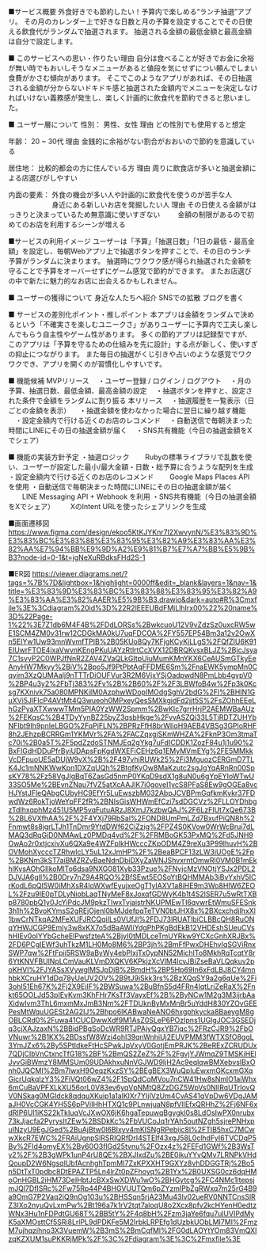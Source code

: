 ■サービス概要
外食好きでも節約したい！予算内で楽しめる“ランチ抽選”アプリ。
その月のカレンダー上で好きな日数と月の予算を設定することでその日使える飲食代がランダムで抽選されます。
抽選される金額の最低金額と最高金額は自分で設定します。


■ このサービスへの思い・作りたい理由
自分は食べることが好きでお金に余裕が無い時でもおいしそうなメニューがあると値段を気にせずについ頼んでしまい食費がかさむ傾向があります。
そこでこのようなアプリがあれば、その日抽選される金額が分からないドキドキ感と抽選された金額内でメニューを決定しなければいけない義務感が発生し、楽しく計画的に飲食代を節約できると思いました。


■ ユーザー層について
性別： 男性、女性
理由 どの性別でも使用すると想定

年齢： 20 ~ 30代
理由 金銭的に余裕がない割合がおおいので節約を意識している

居住地： 比較的都会の方に住んでいる方
理由 周りに飲食店が多いと抽選金額による店選びがしやすい

内面の要素： 外食の機会が多い人や計画的に飲食代を使うのが苦手な人
　　　　　　 身近にある新しいお店を発掘したい人
理由 その日使える金額がはっきりと決まっているため無意識に使いすぎない
　　 金額の制限があるので初めてのお店を利用するシーンが増える 


■サービスの利用イメージ
ユーザーは「予算」「抽選日数」「1日の最低・最高金額」を設定し、毎朝Webアプリ上で抽選ボタンを押すことで、その日のランチ予算がランダムに決まります。
抽選時にワクワク感が得られ抽選された金額を守ることで予算をオーバーせずにゲーム感覚で節約ができます。
またお店選びの中で新たに魅力的なお店に出会えるかもしれません。


■ ユーザーの獲得について
身近な人たちへ紹介
SNSでの拡散
ブログを書く


■ サービスの差別化ポイント・推しポイント
本アプリは金額をランダムで決めるという「不確実さを楽しむユニークさ」がありユーザーに予算内で工夫し楽しんでもらう自主性やゲーム性があります。
多くの節約アプリは記録型ですが、このアプリは「予算を守るための仕組みを先に設計」する点が新しく、使いすぎの抑止につながります。
また毎日の抽選がくじ引きや占いのような感覚でワクワクでき、アプリを開くのが習慣化しやすいです。


■ 機能候補
MVPリリース
　・ユーザー登録 / ログイン / ログアウト
　・月の予算、抽選日数、最低金額、最高金額の設定
　・抽選ボタンを押すと、設定された条件で金額をランダムに割り振る
本リリース
　・抽選履歴を一覧表示（日ごとの金額を表示）
　・抽選金額を使わなかった場合に翌日に繰り越す機能
　・設定金額内で行ける近くのお店のレコメンド
　・自動送信で毎朝決まった時間にLINEにその日の抽選金額が届く
　・SNS共有機能（今日の抽選金額をXでシェア）


■ 機能の実装方針予定
・抽選ロジック
　　Rubyの標準ライブラリで乱数を使い、ユーザーが設定した最小/最大金額・日数・総予算に合うような配列を生成
・設定金額内で行ける近くのお店のレコメンド
　　Google Maps Places API を使用
・自動送信で毎朝決まった時間にLINEにその日の抽選金額が届く
　　LINE Messaging API + Webhook を利用
・SNS共有機能（今日の抽選金額をXでシェア）
　　XのIntent URLを使ったシェアリンクを生成


■画面遷移図
https://www.figma.com/design/ekoo5KtKJYKnr7l2XwvynN/%E3%83%9D%E3%83%BC%E3%83%88%E3%83%95%E3%82%A9%E3%83%AA%E3%82%AA%E7%94%BB%E9%9D%A2%E9%81%B7%E7%A7%BB%E5%9B%B3?node-id=0-1&t=jgNeXuRBdksFHd2S-1


■ER図
https://viewer.diagrams.net/?tags=%7B%7D&lightbox=1&highlight=0000ff&edit=_blank&layers=1&nav=1&title=%E3%83%9D%E3%83%BC%E3%83%88%E3%83%95%E3%82%A9%E3%83%AA%E3%82%AAER%E5%9B%B3.drawio&dark=auto#R%3Cmxfile%3E%3Cdiagram%20id%3D%22R2lEEEUBdFMjLlhIrx00%22%20name%3D%22Page-1%22%3E7Z1db6M4F4B%2FDdLORSs%2BwkcuoU12V9vZdzSz0uxcRW5wE1SCM4ZM0v31rw12CDGkMA0kU7uqFDCOA%2FY557EP54Bm3a12v2OwXn5EIYw1Uw93mnWvmfTPIB%2B05KUo8Qy7KFjgKCyKjLLgS%2FQfZIU6K91EIUwrFTOE4ixaVwvnKEngPKuUAYzRtlrtCcXVX12DBRQKvsxBLJZ%2BjcJsya7C1svyP2C0WPJfNnR2ZAV4ZVaQLkGItpUiuMumKMnYKX6CeAUSmGTkyEeAnyHW7Mkyy%2BiV%2Bpo5Jf9PtPbtAqFFDME6Sm%2FnaEWK5ympMn0Cqyim3XzQUMAaIj9nTTTrDiOUFVur3R2M6VjxYSjOadpwdN8PmLbb4gvpV0%2BP4u3y2%2FbTj383%2Fv%2B%2B60%2F%2F3LBWfoB4w%2Fp3k0Kcsg7KXnivk75a080MPNKiIM0AzphwWDopIMOdgSghV2bdG%2Fl%2BHIN1GuXVi5JlFIcP4AVtMt4Q3wueoh0MPxeyQesSMXkgjdFd2jjt5S%2FsZOhhEEeLhGzPyaXTXwwwTMm5PIA0YzWW2Spmm%2BwKIc7grrHrjP2AEMWBaAUz%2FEKqsC%2B4TDyYynBZ25byZ3qsbHkge%2FvvASZQi33L5TiRDTZUHYbNFIbt9Ih9pnIeLBGO%2FqPjFLN%2BPRzFfH8brWIiqH9AEB4VBSg3GPloRHF8h2JEhzpBCRRGm1YKMVr%2FA%2FACZqxgjSKmWHZA%2FknP3Om3tmaTc70j%2B0a5T%2F5pdZzdoSTNMJEq2gYkg7uFdICDDK1ZozF84u1j1u90%2BxFlGdHDDuPfrByiUDApsFpKgdWXEFiCEHz6q1EMyMVmEYg%2FE5MMkkVcDFpuoUE5aDUjW9vX%2B%2F497vhjRUWk25%2Fi3MguozCERGmD7TLK4Jc1mNNKWwKpn1DXZqUQh%2BtgfKyOw8MaKzutc2sgJgYqARnRn00SpsKY78%2Fz58VgJIgBqT6ZasGd5nmP0YKqD9sdX1g8uN0u6gYpEYIoWTwU33SO5Me%2BEvnZNau7fVZ5atXcAAJlK7i0goveI1ycS8PFaS8Ew9gOGEa8vcHJYstJFleQAbgCUbyHC9EfYr5LuEwszbM032AbpJCVBPmGqfkmKykr37FDwdWz6RokTjoWeYpFF2fR%2BNIsGisWHWmEfCzi7sdDGCVz%2FLLOYDhbgzTdIhxqphMz451U5MP5vqFutuARzJ8XmJ7kzbwQAJ%2F6LzFIUt7xQe673B%2BL6VXfhAA%2F%2F4YXj79RbSal%2FOND8UmPmLZd7BxufPiQN8h%2Fnmwt8s8jgrLTJh1TnDmr9YtdDWf62CiZzig%2FPZ4S0KVow0WrWcBrui7dLMAQ3dRqGjD0NMAwLz0PMDq4vd%2F%2FRMBoGK53PxMQ%2Fd5JNH9OwAo2r0xtjcxivXu6QXa9e4WZFpIkHWcccZKpODM4Z9reXu3P99lhuvH%2BOVMohXycccTZRhwlcLY5uL12xJmHP%2F%2BeaBPCF13zLW3iUOgE%2Fp%2BKNm3kST7aiBMZRZvBaeNdnDbiDXyZaWNJShvxrntOmwRl0VM0B1mEkhlKysAOhGIIkoMlTo6dsa9NXG081Xyb33Pzue%2FNyjcMzVNOtjYSJx2PDL2DJVJA6glI%2B0Dry7nZ9A4RQO%2BfSEwt5EOSoYtBQHMMAb3jBvYxhV5ICrKodL6pQI5W0iMhXsR4IoWXwfEyujxeOgT1yIAXV1a8iHE9m3Wo8HIW6ZEOL%2Fzu9IE0pTDLyNiobLaqTNyMeF8xJoxqfGDWyK4b1t4S2lSER7u5wRtTXBp8780pbQ1y0JcYiPdcJM9pkzTIwxTvjaistrNKUPMEwTI6qvwrEtWmuSFESnk3h1h%2BvoKYmsS2gREjOjenl0bMJdefpqTeTVN0btJHX8x%2BXcxchdjIhxXl1bwCrNTkqA2MFeXUFJRCQqiILs0VUfJl%2FDJ73IRUATlbiCLBBcQH8RuONqYHWJCGP9EmIy3w8xKX7o5dBaAWIiYdgPhPKgBdEkB12VHDEshSUeuCVshHIEv0oIYYbGcheElPwsfzteA%2BjyI0tMDLceTmUYRkw9YCXcGnhXRJBx%2FD6PCgIEWf3uhTkzM1LH0Mo8M6%2BP3jh%2BmFfPwxDHEhvIqSGViRnxSWP7qw%2FtFpii5RSW9aByWy4ebPlxjTx0ypNN52MichlTo8MkhRqTcqtY8r6YtKNVFBUlNpLCmVauKLVmDXQKV6KPkjzXcVlM4lcvJBiZseBaVLQqkuv2poKHVI%2FJYASsXVywglMSJpDjB%2BmdH%2BP5Hp69In6xFdLBJ8CY4mnhbkXCruHY1dDq78yUeUV2OV%2B9tJ9iSkk3rs%2BzXQqSY9a2g6qUe%2Fi3ohI51Eh67K%2Fj2X9EjIF%2BWSuwa%2BuBfnS5d4FRn4IqtLriZeRaX%2Fnkt65OOLJd53pIEvKvm3KhFHr7KsTf3VayxEf%2B%2ByNCw1M2g3M3ijrbAaXidwIvm3ThL6mxmMxJmB3Nm%2FTDUknByMxMnBr5uYddH830YZOvGEEPesMtWquUGESt2AG2IJ%2Bhpo6lKABwaNeANO6hxgphkycka8BaeygM8gOBLCRd0%2Fuwa41CUCDwwXdf9M1AsZ0SLeP6POzIpns1UGlgJOC3GSEDjq3cjXAJzaxN%2BBidPBgSoDcWR9RTJPAjyQgxYB7iqc%2FRzCJR9%2FbOVNuwr%2B1KX%2BDssfW8Wzi4ohI39qnWnhiUj2EUVPMM3fWTXSfO8ggL3YmJZx6%2By5SPtIdkeFtHcSPwkJpVxyV0GotjEmPRJK%2BeRExZCRUDUx7QDjCIbVnCtxncTfG18%2BF%2BmQS2ZeZ%2F%2FgvjYJWmqZ9TMSKiHElJvvGiBWmzY8MMSUm09UDAkhxuNnVGJWD9IjH2Ac9eqlqwBMXebvsIBxOnh0JQCMI%2Bm7lwxH9OeqzKxzSY%2BEgBEX3WuQpluEwxmGKcxmGXqGicrUqkqIzY3%2FiVQt06wZ4%2F1SpQdCqMVou7nCW41Hw8sNmlO1aiWhx6mCuBaVPFXLkXU56orL0V83ev6yqVpNMtQ8ZzDGZ5WpVs0NIlRqUTrIovQV0NSkag0MGldck8qdquXKuip1a1alKlXr7YIjIVzUm4CvAS41qVpDw6VDgJAMaJH0VcCGK4YH5S6pPViIHhHTXQ1c9PLnwjuaN8pfVlIEfxQRHhZ%2Fj6NF6xdRIP6Ul1iKS22kTkIuqVcJXwOX6jK6hgaTepuwqBgygkl0s8LdOsIwPX0nrubx73kJjacfa2PyrysItZEw%2BSDkKc%2FbVUCoJq1rYAh5outNZgh5sjrePNHxpuINzyU9EgJGed%2BuAjBtw0l6BIxyv4mKISNgRPebijc8l%2FTIB5hxC7MCwwXkcR7EWC%2FRAiUgnpSlRSRIQRfDrI4STEIf43xgJ58L0clhdFyI6TVCDqP5Bv%2FId4omyEX%2By60O3flGd25tvnu%2FOzx4z%2FEFd1GWf%2B3WsTy2%2F%2B3gWPk1unP4rU8QE%2BXJIxdZu%2BE0ikuYYvQMv7LRNPkVHdQoupD2W6NgsqIUbfAcnhghTpmMI7ZxKPXXHT9GXYz8vhDDGGTRj%2Bo5n5DtTxT0pdbc8DtEPAZTP5Ln4lrZt0pZFhoyq%2B1Yx%2B0UXSG0cz6dqHMoOnHGBL2iHM73DeIHbtJcBXxSwXDWu1wO%2BHGytcg%2FC4NMc1ltepsjmJQl7DfISRc%2Fw75Rp44P4BHGVUUTQm6pZYzmIPbZgRWxq7m25rG4B9a9OmG7P2Vaq2jQ9nOg103u%2BHSSqn5rjA23Mu43lv02ueRV0NNTCnsSlRZ3IXo2nyuQvLxmPw%2Bt196a7k1rV2tqt7aloqU8o2Xcx8pfv2kcHYenH0edtzWNx3Hu1nFDPdtGU68T%2BB5tY%2F4q8bH%2Fzm3jaYe6fqu7ulUVIPdMyK5aXMOsttCf5SRi8LrlPL9dPDKFe5M2IrbkLRPEfg1dUzbkUObLMI7Ml%2FmzM7ujhqzjhno3X3VuemW%2B3mS%2BmCqfMl%2FG0dLAOYtYOm83VmQXIzqKZXUM1suPKKRjMPk%2F%3C%2Fdiagram%3E%3C%2Fmxfile%3E
